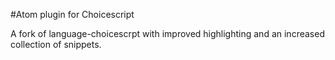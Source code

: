 #Atom plugin for Choicescript

A fork of language-choicescrpt with improved highlighting and an increased collection of snippets.
